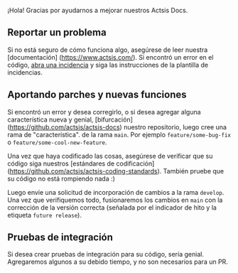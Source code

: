 ¡Hola! Gracias por ayudarnos a mejorar nuestros Actsis Docs.

## Reportar un problema

Si no está seguro de cómo funciona algo, asegúrese de leer nuestra [documentación] (https://www.actsis.com/). Si encontró un error en el código, [abra una incidencia](https://github.com/actsis/actsis-docs/issues) y siga las instrucciones de la plantilla de incidencias.

## Aportando parches y nuevas funciones

Si encontró un error y desea corregirlo, o si desea agregar alguna característica nueva y genial, [bifurcación] (https://github.com/actsis/actsis-docs) nuestro repositorio, luego cree una rama de "característica". de la rama `main`. Por ejemplo `feature/some-bug-fix` o `feature/some-cool-new-feature`.

Una vez que haya codificado las cosas, asegúrese de verificar que su código siga nuestros [estándares de codificación] (https://github.com/actsis/actsis-coding-standards). También pruebe que su código no está rompiendo nada :)

Luego envíe una solicitud de incorporación de cambios a la rama `develop`. Una vez que verifiquemos todo, fusionaremos los cambios en `main` con la corrección de la versión correcta (señalada por el indicador de hito y la etiqueta `future release`).

## Pruebas de integración

Si desea crear pruebas de integración para su código, sería genial. Agregaremos algunos a su debido tiempo, y no son necesarios para un PR.
